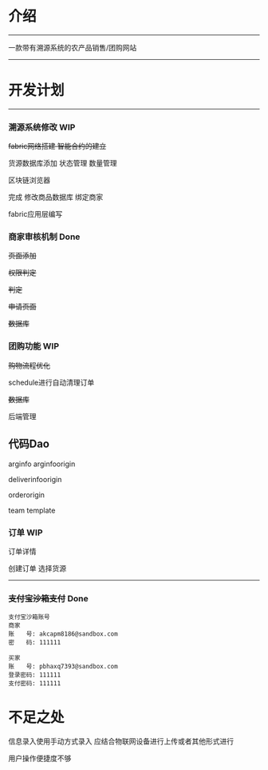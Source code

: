 # 介绍

---

一款带有溯源系统的农产品销售/团购网站

---
# 开发计划


---
### 溯源系统修改 WIP

~~fabric网络搭建 智能合约的建立~~

货源数据库添加 状态管理 数量管理

区块链浏览器

完成 修改商品数据库 绑定商家 

fabric应用层编写

### 商家审核机制 Done

~~页面添加~~

~~权限判定~~

~~判定~~

~~申请页面~~

~~数据库~~

### 团购功能 WIP

~~购物流程优化~~

schedule进行自动清理订单

~~数据库~~

后端管理

## 代码Dao

arginfo arginfoorigin

deliverinfoorigin

orderorigin

team template

### 订单 WIP

订单详情

创建订单 选择货源

---

### ~~支付宝沙箱支付~~ Done

~~~
支付宝沙箱账号
商家
账　　号: akcapm8186@sandbox.com
密　　码: 111111

买家
账　　号: pbhaxq7393@sandbox.com
登录密码: 111111
支付密码: 111111
~~~

# 不足之处
信息录入使用手动方式录入 应结合物联网设备进行上传或者其他形式进行

用户操作便捷度不够